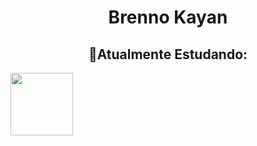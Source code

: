 <h1 align = "center">Brenno Kayan</h1>
          <h2 align = "center" >🌱Atualmente Estudando: </h2>
          <img align = "justify" src="https://cdn.jsdelivr.net/gh/devicons/devicon/icons/css3/css3-original-wordmark.svg" height = "100px" width = "100px"/>
          
          

<!--
**brennokayan/brennokayan** is a ✨ _special_ ✨ repository because its `README.md` (this file) appears on your GitHub profile.

Here are some ideas to get you started:

- 🔭 I’m currently working on ...
- 🌱 I’m currently learning ...
- 👯 I’m looking to collaborate on ...
- 🤔 I’m looking for help with ...
- 💬 Ask me about ...
- 📫 How to reach me: ...
- 😄 Pronouns: ...
- ⚡ Fun fact: ...
-->
